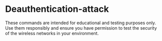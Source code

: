 # Deauthentication-attack
These commands are intended for educational and testing purposes only. Use them responsibly and ensure you have permission to test the security of the wireless networks in your environment.
